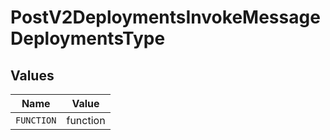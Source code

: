 # PostV2DeploymentsInvokeMessageDeploymentsType


## Values

| Name       | Value      |
| ---------- | ---------- |
| `FUNCTION` | function   |